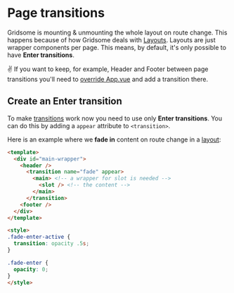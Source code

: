 # Page transitions

Gridsome is mounting & unmounting the whole layout on route change. This happens because of how Gridsome deals with [Layouts](/docs/layouts/). Layouts are just wrapper components per page. This means, by default, it's only possible to have **Enter transitions**.

✌️ If you want to keep, for example, Header and Footer between page transitions you'll need to [override App.vue](/docs/overriding-app/) and add a transition there.


## Create an Enter transition
To make [transitions](https://vuejs.org/v2/guide/transitions.html) work now you need to use only **Enter transitions**. You can do this by adding a `appear` attribute to `<transition>`.

Here is an example where we **fade in** content on route change in a [layout](/docs/layouts/):

```html
<template>
  <div id="main-wrapper">
    <header />
      <transition name="fade" appear>
        <main> <!-- a wrapper for slot is needed -->
          <slot /> <!-- the content -->
        </main>
      </transition>
    <footer />
  </div>
</template>

<style>
.fade-enter-active {
  transition: opacity .5s;
}

.fade-enter {
  opacity: 0;
}
</style>
```
